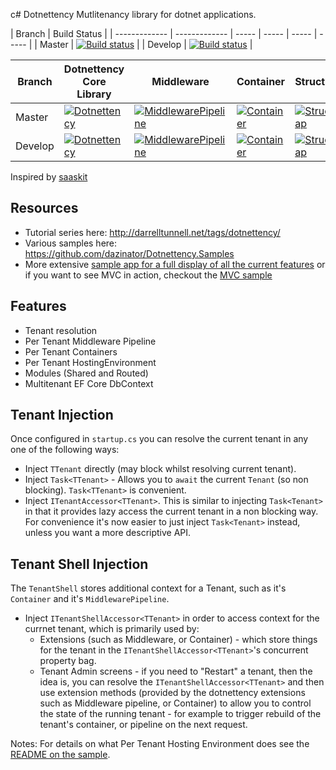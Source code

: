 c# Dotnettency
Mutlitenancy library for dotnet applications.

| Branch  | Build Status | 
| ------------- | ------------- | ----- | ----- | ----- | ----- |
| Master  | [![Build status](https://ci.appveyor.com/api/projects/status/2xi1nts54u2hamv3/branch/master?svg=true)](https://ci.appveyor.com/project/dazinator/dotnettency/branch/master) | 
| Develop | [![Build status](https://ci.appveyor.com/api/projects/status/2xi1nts54u2hamv3/branch/develop?svg=true)](https://ci.appveyor.com/project/dazinator/dotnettency/branch/develop) | 

| Branch  | Dotnettency Core Library | Middleware | Container | StructureMap | EF Core |
| ------------- | ------------- | ----- | ----- | ----- | ----- |
| Master  | [![Dotnettency](https://img.shields.io/nuget/v/Dotnettency.svg)](https://www.nuget.org/packages/Dotnettency/) | [![MiddlewarePipeline](https://img.shields.io/nuget/v/Dotnettency.MiddlewarePipeline.svg)](https://www.nuget.org/packages/Dotnettency.MiddlewarePipeline/) | [![Container](https://img.shields.io/nuget/v/Dotnettency.Container.svg)](https://www.nuget.org/packages/Dotnettency.Container/) | [![StructureMap](https://img.shields.io/nuget/v/Dotnettency.Container.StructureMap.svg)](https://www.nuget.org/packages/Dotnettency.Container.StructureMap/) | | [![EF Core](https://img.shields.io/nuget/v/Dotnettency.EFCore.svg)](https://www.nuget.org/packages/Dotnettency.EFCore/) |
| Develop | [![Dotnettency](https://img.shields.io/nuget/vpre/Dotnettency.svg)](https://www.nuget.org/packages/Dotnettency/) | [![MiddlewarePipeline](https://img.shields.io/nuget/vpre/Dotnettency.MiddlewarePipeline.svg)](https://www.nuget.org/packages/Dotnettency.MiddlewarePipeline/) | [![Container](https://img.shields.io/nuget/vpre/Dotnettency.Container.svg)](https://www.nuget.org/packages/Dotnettency.Container/) |  [![StructureMap](https://img.shields.io/nuget/vpre/Dotnettency.Container.StructureMap.svg)](https://www.nuget.org/packages/Dotnettency.Container.StructureMap/) | [![EF Core](https://img.shields.io/nuget/vpre/Dotnettency.EFCore.svg)](https://www.nuget.org/packages/Dotnettency.EFCore/) |


Inspired by [saaskit](https://github.com/saaskit/saaskit)

## Resources

 - Tutorial series here: http://darrelltunnell.net/tags/dotnettency/
 - Various samples here: https://github.com/dazinator/Dotnettency.Samples
 - More extensive [sample app for a full display of all the current features](https://github.com/dazinator/Dotnettency/tree/master/src/Dotnettency.Sample) or if you want to see MVC in action, checkout the [MVC sample](https://github.com/dazinator/Dotnettency/tree/develop/src/Sample.Mvc)
 
## Features

- Tenant resolution
- Per Tenant Middleware Pipeline
- Per Tenant Containers
- Per Tenant HostingEnvironment
- Modules (Shared and Routed)
- Multitenant EF Core DbContext

## Tenant Injection

Once configured in `startup.cs` you can resolve the current tenant in any one of the following ways:

- Inject `TTenant` directly (may block whilst resolving current tenant).
- Inject `Task<TTenant>` - Allows you to `await` the current `Tenant` (so non blocking). `Task<TTenant>` is convenient.
- Inject `ITenantAccessor<TTenant>`. This is similar to injecting `Task<Tenant>` in that it provides lazy access the current tenant in a non blocking way. For convenience it's now easier to just inject `Task<Tenant>` instead, unless you want a more descriptive API.

## Tenant Shell Injection

The `TenantShell` stores additional context for a Tenant, such as it's `Container` and it's `MiddlewarePipeline`.

- Inject `ITenantShellAccessor<TTenant>` in order to access context for the currnet tenant, which is primarily used by:
  - Extensions (such as Middleware, or Container) - which store things for the tenant in the `ITenantShellAccessor<TTenant>`'s concurrent property bag.
  - Tenant Admin screens - if you need to "Restart" a tenant, then the idea is, you can resolve the `ITenantShellAccessor<TTenant>` and then use extension methods (provided by the dotnettency extensions such as Middleware pipeline, or Container) to allow you to control the state of the running tenant - for example to trigger rebuild of the tenant's container, or pipeline on the next request.


Notes: For details on what Per Tenant Hosting Environment does see the [README on the sample](https://github.com/dazinator/Dotnettency/tree/master/src/Dotnettency.Sample).

